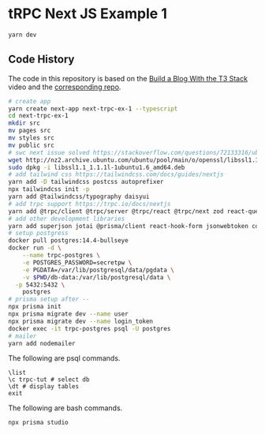 # tRPC Next JS Example 1

```bash
yarn dev
```

## Code History

The code in this repository is based on the
[Build a Blog With the T3 Stack](https://youtu.be/syEWlxVFUrY)
video and the
[corresponding repo](https://github.com/TomDoesTech/trpc-tutorial).

```bash
# create app
yarn create next-app next-trpc-ex-1 --typescript
cd next-trpc-ex-1
mkdir src
mv pages src
mv styles src
mv public src
# swc next issue solved https://stackoverflow.com/questions/72133316/ubuntu-22-04-libssl-so-1-1-cannot-open-shared-object-file-no-such-file-or-di
wget http://nz2.archive.ubuntu.com/ubuntu/pool/main/o/openssl/libssl1.1_1.1.1l-1ubuntu1.6_amd64.deb
sudo dpkg -i libssl1.1_1.1.1l-1ubuntu1.6_amd64.deb
# add tailwind css https://tailwindcss.com/docs/guides/nextjs
yarn add -D tailwindcss postcss autoprefixer
npx tailwindcss init -p
yarn add @tailwindcss/typography daisyui
# add trpc support https://trpc.io/docs/nextjs
yarn add @trpc/client @trpc/server @trpc/react @trpc/next zod react-query
# add other development libraries
yarn add superjson jotai @prisma/client react-hook-form jsonwebtoken cookie nodemailer
# setup postgress
docker pull postgres:14.4-bullseye
docker run -d \
	--name trpc-postgres \
	-e POSTGRES_PASSWORD=secretpw \
	-e PGDATA=/var/lib/postgresql/data/pgdata \
	-v $PWD/db-data:/var/lib/postgresql/data \
  -p 5432:5432 \
	postgres
# prisma setup after --
npx prisma init
npx prisma migrate dev --name user
npx prisma migrate dev --name login_token
docker exec -it trpc-postgres psql -U postgres
# mailer
yarn add nodemailer
```

The following are psql commands.

```psql
\list
\c trpc-tut # select db
\dt # display tables
exit
```

The following are bash commands.

```bash
npx prisma studio
```
